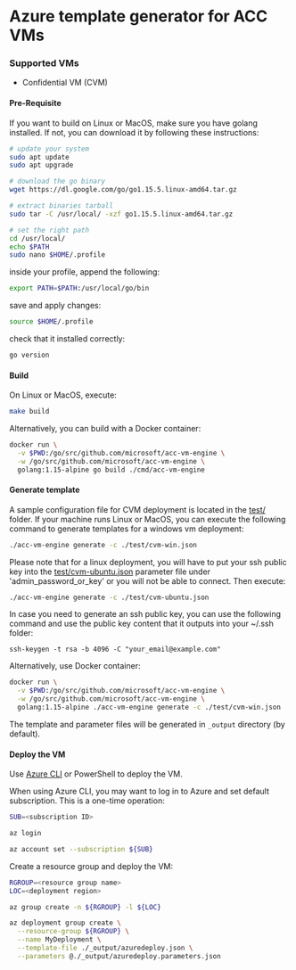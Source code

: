 # Azure template generator for ACC VMs

### Supported VMs
- Confidential VM (CVM)

#### Pre-Requisite
If you want to build on Linux or MacOS, make sure you have golang installed. If not, you can download it by following these instructions:
```sh
# update your system
sudo apt update
sudo apt upgrade

# download the go binary
wget https://dl.google.com/go/go1.15.5.linux-amd64.tar.gz

# extract binaries tarball
sudo tar -C /usr/local/ -xzf go1.15.5.linux-amd64.tar.gz

# set the right path
cd /usr/local/
echo $PATH
sudo nano $HOME/.profile
```
inside your profile, append the following:
```sh
export PATH=$PATH:/usr/local/go/bin
```
save and apply changes:
```sh
source $HOME/.profile
```
check that it installed correctly:
```sh
go version
```

#### Build
On Linux or MacOS, execute:

```sh
make build
```

Alternatively, you can build with a Docker container:
```sh
docker run \
  -v $PWD:/go/src/github.com/microsoft/acc-vm-engine \
  -w /go/src/github.com/microsoft/acc-vm-engine \
  golang:1.15-alpine go build ./cmd/acc-vm-engine
```

#### Generate template
A sample configuration file for CVM deployment is located in the [test/](./test/) folder.
If your machine runs Linux or MacOS, you can execute the following command to generate templates for a windows vm deployment: 
```sh
./acc-vm-engine generate -c ./test/cvm-win.json
```

Please note that for a linux deployment, you will have to put your ssh public key into the [test/cvm-ubuntu.json](./test/cvm-ubuntu.json) parameter file under 'admin_password_or_key' or you will not be able to connect. Then execute: 
```sh
./acc-vm-engine generate -c ./test/cvm-ubuntu.json
```

In case you need to generate an ssh public key, you can use the following command and use the public key content that it outputs into your ~/.ssh folder: 
```
ssh-keygen -t rsa -b 4096 -C "your_email@example.com"
```

Alternatively, use Docker container:
```sh
docker run \
  -v $PWD:/go/src/github.com/microsoft/acc-vm-engine \
  -w /go/src/github.com/microsoft/acc-vm-engine \
  golang:1.15-alpine ./acc-vm-engine generate -c ./test/cvm-win.json
```
The template and parameter files will be generated in `_output` directory (by default).

#### Deploy the VM
Use [Azure CLI](https://docs.microsoft.com/en-us/cli/azure/install-azure-cli) or PowerShell to deploy the VM.

When using Azure CLI, you may want to log in to Azure and set default subscription. This is a one-time operation:
```sh
SUB=<subscription ID>

az login

az account set --subscription ${SUB}
```

Create a resource group and deploy the VM:
```sh
RGROUP=<resource group name>
LOC=<deployment region>

az group create -n ${RGROUP} -l ${LOC}

az deployment group create \
  --resource-group ${RGROUP} \
  --name MyDeployment \
  --template-file ./_output/azuredeploy.json \
  --parameters @./_output/azuredeploy.parameters.json
```

